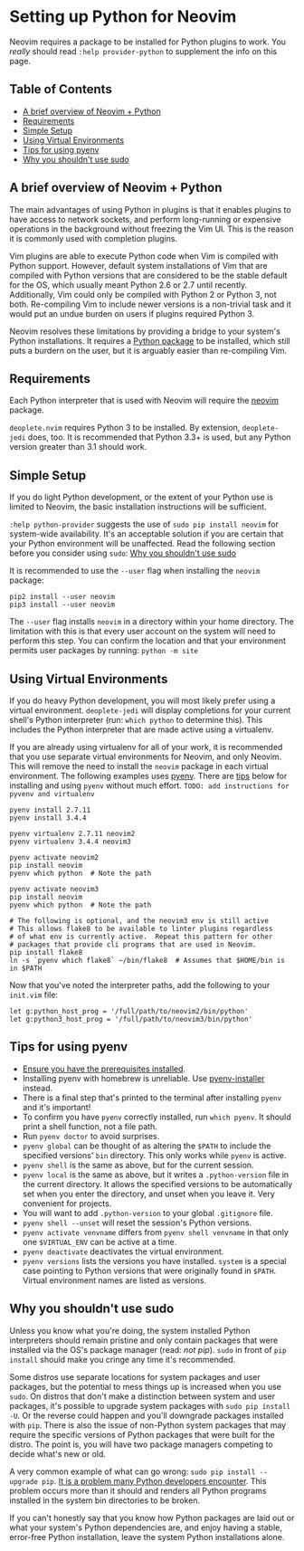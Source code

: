 # Setting up Python for Neovim

Neovim requires a package to be installed for Python plugins to work.  You
*really* should read `:help provider-python` to supplement the info on this page.

## Table of Contents

* [A brief overview of Neovim + Python](#a-brief-overview-of-neovim--python)
* [Requirements](#requirements)
* [Simple Setup](#simple-setup)
* [Using Virtual Environments](#using-virtual-environments)
* [Tips for using pyenv](#tips-for-using-pyenv)
* [Why you shouldn't use sudo](#why-you-shouldnt-use-sudo)

## A brief overview of Neovim + Python

The main advantages of using Python in plugins is that it enables plugins to
have access to network sockets, and perform long-running or expensive
operations in the background without freezing the Vim UI.  This is the reason
it is commonly used with completion plugins.

Vim plugins are able to execute Python code when Vim is compiled with Python
support.  However, default system installations of Vim that are compiled with
Python versions that are considered to be the stable default for the OS, which
usually meant Python 2.6 or 2.7 until recently.  Additionally, Vim could only
be compiled with Python 2 or Python 3, not both.  Re-compiling Vim to include
newer versions is a non-trivial task and it would put an undue burden on users
if plugins required Python 3.

Neovim resolves these limitations by providing a bridge to your system's Python
installations.  It requires a [Python package][python-client] to be installed,
which still puts a burdern on the user, but it is arguably easier than
re-compiling Vim.


## Requirements

Each Python interpreter that is used with Neovim will require the
[neovim][python-client] package.

`deoplete.nvim` requires Python 3 to be installed.  By extension,
`deoplete-jedi` does, too.  It is recommended that Python 3.3+ is used, but any
Python version greater than 3.1 should work.


## Simple Setup

If you do light Python development, or the extent of your Python use is limited
to Neovim, the basic installation instructions will be sufficient.

`:help python-provider` suggests the use of `sudo pip install neovim` for
system-wide availability.  It's an acceptable solution if you are certain that
your Python environment will be unaffected.  Read the following section before
you consider using `sudo`: [Why you shouldn't use sudo](#why-you-shouldnt-use-sudo)

It is recommended to use the `--user` flag when installing the `neovim`
package:

```shell
pip2 install --user neovim
pip3 install --user neovim
```

The `--user` flag installs `neovim` in a directory within your home directory.
The limitation with this is that every user account on the system will need to
perform this step.  You can confirm the location and that your environment
permits user packages by running: `python -m site`


## Using Virtual Environments

If you do heavy Python development, you will most likely prefer using a virtual
environment.  `deoplete-jedi` will display completions for your current shell's
Python interpreter (run: `which python` to determine this).  This includes the
Python interpreter that are made active using a virtualenv.

If you are already using virtualenv for all of your work, it is recommended
that you use separate virtual environments for Neovim, and only Neovim.  This
will remove the need to install the `neovim` package in each virtual
environment.  The following examples uses [pyenv][].  There are
[tips](#tips-for-using-pyenv) below for installing and using `pyenv` without
much effort.  `TODO: add instructions for pyvenv and virtualenv`

```shell
pyenv install 2.7.11
pyenv install 3.4.4

pyenv virtualenv 2.7.11 neovim2
pyenv virtualenv 3.4.4 neovim3

pyenv activate neovim2
pip install neovim
pyenv which python  # Note the path

pyenv activate neovim3
pip install neovim
pyenv which python  # Note the path

# The following is optional, and the neovim3 env is still active
# This allows flake8 to be available to linter plugins regardless
# of what env is currently active.  Repeat this pattern for other
# packages that provide cli programs that are used in Neovim.
pip install flake8
ln -s `pyenv which flake8` ~/bin/flake8  # Assumes that $HOME/bin is in $PATH
```

Now that you've noted the interpreter paths, add the following to your
`init.vim` file:

```vim
let g:python_host_prog = '/full/path/to/neovim2/bin/python'
let g:python3_host_prog = '/full/path/to/neovim3/bin/python'
```

## Tips for using pyenv

- [Ensure you have the prerequisites installed][pyenv-prereq].
- Installing pyenv with homebrew is unreliable.  Use [pyenv-installer][]
  instead.
- There is a final step that's printed to the terminal after installing `pyenv`
  and it's important!
- To confirm you have `pyenv` correctly installed, run `which pyenv`.  It
  should print a shell function, not a file path.
- Run `pyenv doctor` to avoid surprises.
- `pyenv global` can be thought of as altering the `$PATH` to include the
  specified versions' `bin` directory.  This only works while `pyenv` is
  active.
- `pyenv shell` is the same as above, but for the current session.
- `pyenv local` is the same as above, but it writes a `.python-version` file in
  the current directory.  It allows the specified versions to be automatically
  set when you enter the directory, and unset when you leave it.  Very
  convenient for projects.
- You will want to add `.python-version` to your global `.gitignore` file.
- `pyenv shell --unset` will reset the session's Python versions.
- `pyenv activate venvname` differs from `pyenv shell venvname` in that only
  one `$VIRTUAL_ENV` can be active at a time.
- `pyenv deactivate` deactivates the virtual environment.
- `pyenv versions` lists the versions you have installed.  `system` is a
  special case pointing to Python versions that were originally found in
  `$PATH`.  Virtual environment names are listed as versions.


## Why you shouldn't use sudo

Unless you know what you're doing, the system installed Python interpreters
should remain pristine and only contain packages that were installed via the
OS's package manager (read: *not pip*).  `sudo` in front of `pip install`
should make you cringe any time it's recommended.

Some distros use separate locations for system packages and user packages, but
the potential to mess things up is increased when you use `sudo`.  On distros
that don't make a distinction between system and user packages, it's possible
to upgrade system packages with `sudo pip install -U`.  Or the reverse could
happen and you'll downgrade packages installed with `pip`.  There is also the
issue of non-Python system packages that may require the specific versions of
Python packages that were built for the distro.  The point is, you will have
two package managers competing to decide what's new or old.

A very common example of what can go wrong: `sudo pip install --upgrade pip`.
[It is a problem many Python developers encounter][broken-pip].  This problem
occurs more than it should and renders all Python programs installed in the
system bin directories to be broken.

If you can't honestly say that you know how Python packages are laid out or
what your system's Python dependencies are, and enjoy having a stable,
error-free Python installation, leave the system Python installations alone.

[python-client]: https://pypi.python.org/pypi/neovim
[pyenv]: https://github.com/yyuu/pyenv
[pyenv-prereq]: https://github.com/yyuu/pyenv/wiki/Common-build-problems
[pyenv-installer]: https://github.com/yyuu/pyenv-installer
[broken-pip]: https://www.google.com/search?q=sudo+pip+broken+after+upgrade
